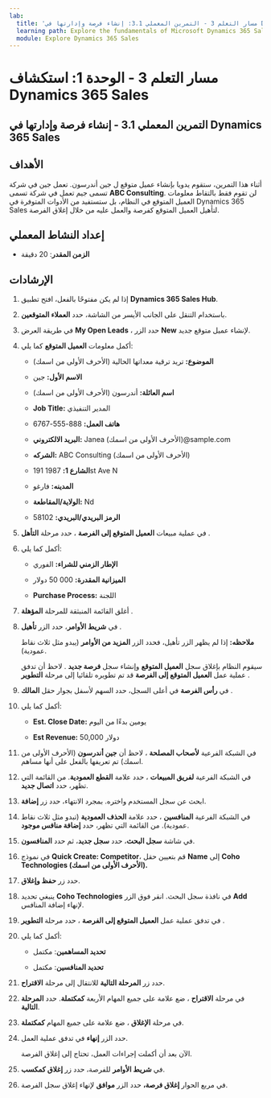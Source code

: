```yaml
---
lab:
  title: 'مسار التعلم 3 - التمرين المعملي 3.1: إنشاء فرصة وإدارتها في Dynamics 365 Sales'
  learning path: Explore the fundamentals of Microsoft Dynamics 365 Sales
  module: Explore Dynamics 365 Sales
---
```



مسار التعلم 3 - الوحدة 1: استكشاف Dynamics 365 Sales
========================

## التمرين المعملي 3.1 - إنشاء فرصة وإدارتها في Dynamics 365 Sales 

## الأهداف

أثناء هذا التمرين، ستقوم يدويا بإنشاء عميل متوقع ل جين أندرسون. تعمل جين في شركة تسمى جيم تعمل في شركة تسمى **ABC Consulting**. لن تقوم فقط بالتقاط معلومات العميل المتوقع في النظام، بل ستستفيد من الأدوات المتوفرة في Dynamics 365 Sales لتأهيل العميل المتوقع كفرصة والعمل عليه من خلال إغلاق الفرصة.

## إعداد النشاط المعملي

  - **الزمن المقدر**: 20 دقيقة

## الإرشادات

1. إذا لم يكن مفتوحًا بالفعل، افتح تطبيق **Dynamics 365 Sales Hub**.

2. باستخدام التنقل على الجانب الأيسر من الشاشة، حدد **العملاء المتوقعين**. 

3. في طريقة العرض **My Open Leads** ، حدد الزر **New** لإنشاء عميل متوقع جديد. 

4. أكمل معلومات **العميل المتوقع** كما يلي:

    - **الموضوع:** تريد ترقية معداتها الحالية (الأحرف الأولى من اسمك)

    - **الاسم الأول:** جين

    - **اسم العائلة:** أندرسون (الأحرف الأولى من اسمك)

    - **Job Title:** المدير التنفيذي

    - **هاتف العمل:** 888-555-6767

    - **البريد الالكتروني:** Janea (الأحرف الأولى من اسمك)@sample.com

    - **الشركه:** ABC Consulting (الأحرف الأولى من اسمك)

    - **الشارع 1:** 1987 191st Ave N

    - **المدينه:** فارغو

    - **الولاية/المقاطعة:** Nd

    - **الرمز البريدي/البريدي:** 58102

5. في عملية مبيعات **العميل المتوقع إلى الفرصة** ، حدد مرحلة **التأهل** .

6. أكمل كما يلي:

    - **الإطار الزمني للشراء:** الفوري

    - **الميزانية المقدرة:** 000 50 دولار 

    - **Purchase Process:** اللجنة

7. أغلق القائمة المنبثقة للمرحلة **المؤهلة** . 

8.  في **شريط الأوامر**، حدد الزر **تأهيل** . 

    **ملاحظه:** إذا لم يظهر الزر تأهيل، فحدد الزر **المزيد من الأوامر** (يبدو مثل ثلاث نقاط عمودية). 

    سيقوم النظام بإغلاق سجل **العميل المتوقع** وإنشاء سجل **فرصة جديد** . لاحظ أن تدفق عملية عمل **العميل المتوقع إلى الفرصة** قد تم تطويره تلقائيا إلى مرحلة **التطوير** . 

9. في **رأس الفرصة** في أعلى السجل، حدد السهم لأسفل بجوار حقل **المالك** . 

10. أكمل كما يلي:

    - **Est. Close Date:** يومين بدءًا من اليوم

    - **Est Revenue:** 50,000 دولار
    
11. في الشبكة الفرعية **لأصحاب المصلحة** ، لاحظ أن **جين أندرسون** (الأحرف الأولى من اسمك) تم تعريفها بالفعل على أنها مساهم. 

12. في الشبكة الفرعية **لفريق المبيعات** ، حدد علامة **القطع العمودية**. من القائمة التي تظهر، حدد **اتصال جديد**. 

13. ابحث عن سجل المستخدم واختره. بمجرد الانتهاء، حدد زر **إضافة**. 

14. في الشبكة الفرعية **المنافسين** ، حدد علامة **الحذف العمودية** (تبدو مثل ثلاث نقاط عمودية). من القائمة التي تظهر، حدد **إضافة منافس موجود**. 

15. في شاشة **سجل البحث**، حدد **سجل جديد**، ثم حدد **المنافسون**.

16. في نموذج **Quick Create: Competitor**، قم بتعيين حقل **Name** إلى **Coho Technologies (الأحرف الأولى من اسمك).**

17. حدد زر **حفظ وإغلاق**.

18. ينبغي تحديد **Coho Technologies** في نافذة سجل البحث. انقر فوق الزر **Add** لإنهاء إضافة المنافس.

19. في تدفق عملية عمل **العميل المتوقع إلى الفرصة** ، حدد مرحلة **التطوير** . 

20. أكمل كما يلي: 

    - **تحديد المساهمين**: مكتمل 

    - **تحديد المنافسين**: مكتمل 

21. حدد زر **المرحلة التالية** للانتقال إلى مرحلة **الاقتراح**. 

22. في مرحلة **الاقتراح** ، ضع علامة على جميع المهام الأربعة **كمكتملة**. حدد **المرحلة التالية**.

23. في مرحلة **الإغلاق** ، ضع علامة على جميع المهام **كمكتملة**. 

24. حدد الزر **إنهاء** في تدفق عملية العمل. 

    الآن بعد أن أكملت إجراءات العمل، تحتاج إلى إغلاق الفرصة.

25. في **شريط الأوامر** للفرصة، حدد زر **إغلاق كمكسب**.

26. في مربع الحوار **إغلاق فرصة،** حدد الزر **موافق** لإنهاء إغلاق سجل الفرصة. 

